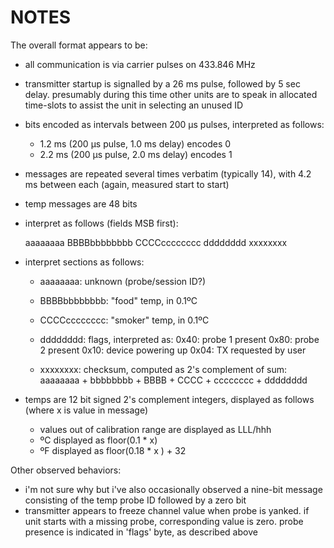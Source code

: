 NOTES
======
The overall format appears to be:

* all communication is via carrier pulses on 433.846 MHz
* transmitter startup is signalled by a 26 ms pulse, followed by 5 sec delay. presumably during this time other units are to speak in allocated time-slots to assist the unit in selecting an unused ID
* bits encoded as intervals between 200 µs pulses, interpreted as follows:
    * 1.2 ms (200 µs pulse, 1.0 ms delay) encodes 0
    * 2.2 ms (200 µs pulse, 2.0 ms delay) encodes 1

* messages are repeated several times verbatim (typically 14), with 4.2 ms between each (again, measured start to start)

* temp messages are 48 bits
* interpret as follows (fields MSB first):

    aaaaaaaa BBBBbbbbbbbb CCCCcccccccc dddddddd xxxxxxxx

* interpret sections as follows:
    
    * aaaaaaaa:         unknown (probe/session ID?)
    * BBBBbbbbbbbb:     "food" temp, in 0.1ºC
    * CCCCcccccccc:     "smoker" temp, in 0.1ºC
    * dddddddd:         flags, interpreted as:
        0x40: probe 1 present
        0x80: probe 2 present
        0x10: device powering up
        0x04: TX requested by user
        
    * xxxxxxxx:         checksum, computed as 2's complement of sum:
        aaaaaaaa + bbbbbbbb + BBBB + CCCC + cccccccc + dddddddd

* temps are 12 bit signed 2's complement integers, displayed as follows (where x is value in message)

    * values out of calibration range are displayed as LLL/hhh
    * ºC displayed as floor(0.1  * x)
    * ºF displayed as floor(0.18 * x ) + 32

Other observed behaviors:

* i'm not sure why but i've also occasionally observed a nine-bit message consisting of the temp probe ID followed by a zero bit
* transmitter appears to freeze channel value when probe is yanked.  if unit starts with a missing probe, corresponding value is zero.  probe presence is indicated in 'flags' byte, as described above
